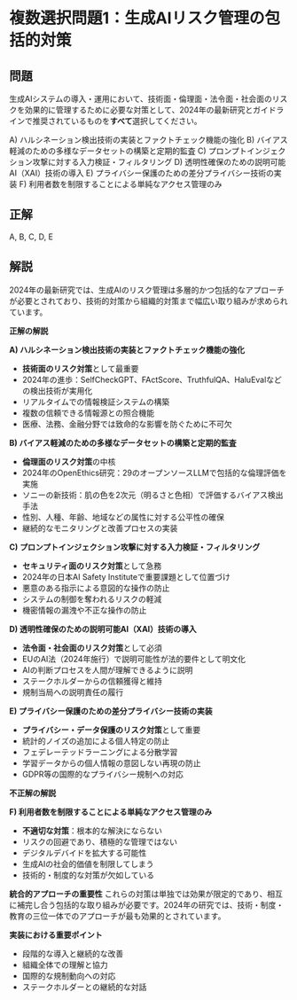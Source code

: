 # 複数選択問題1：生成AIリスク管理の包括的対策

## 問題
生成AIシステムの導入・運用において、技術面・倫理面・法令面・社会面のリスクを効果的に管理するために必要な対策として、2024年の最新研究とガイドラインで推奨されているものを**すべて**選択してください。

A) ハルシネーション検出技術の実装とファクトチェック機能の強化
B) バイアス軽減のための多様なデータセットの構築と定期的監査
C) プロンプトインジェクション攻撃に対する入力検証・フィルタリング
D) 透明性確保のための説明可能AI（XAI）技術の導入
E) プライバシー保護のための差分プライバシー技術の実装
F) 利用者数を制限することによる単純なアクセス管理のみ

## 正解
A, B, C, D, E

## 解説
2024年の最新研究では、生成AIのリスク管理は多層的かつ包括的なアプローチが必要とされており、技術的対策から組織的対策まで幅広い取り組みが求められています。

**正解の解説**

**A) ハルシネーション検出技術の実装とファクトチェック機能の強化**
- **技術面のリスク対策**として最重要
- 2024年の進歩：SelfCheckGPT、FActScore、TruthfulQA、HaluEvalなどの検出技術が実用化
- リアルタイムでの情報検証システムの構築
- 複数の信頼できる情報源との照合機能
- 医療、法務、金融分野では致命的な影響を防ぐために不可欠

**B) バイアス軽減のための多様なデータセットの構築と定期的監査**
- **倫理面のリスク対策**の中核
- 2024年のOpenEthics研究：29のオープンソースLLMで包括的な倫理評価を実施
- ソニーの新技術：肌の色を2次元（明るさと色相）で評価するバイアス検出手法
- 性別、人種、年齢、地域などの属性に対する公平性の確保
- 継続的なモニタリングと改善プロセスの実装

**C) プロンプトインジェクション攻撃に対する入力検証・フィルタリング**
- **セキュリティ面のリスク対策**として急務
- 2024年の日本AI Safety Instituteで重要課題として位置づけ
- 悪意のある指示による意図的な操作の防止
- システムの制御を奪われるリスクの軽減
- 機密情報の漏洩や不正な操作の防止

**D) 透明性確保のための説明可能AI（XAI）技術の導入**
- **法令面・社会面のリスク対策**として必須
- EUのAI法（2024年施行）で説明可能性が法的要件として明文化
- AIの判断プロセスを人間が理解できるように説明
- ステークホルダーからの信頼獲得と維持
- 規制当局への説明責任の履行

**E) プライバシー保護のための差分プライバシー技術の実装**
- **プライバシー・データ保護のリスク対策**として重要
- 統計的ノイズの追加による個人特定の防止
- フェデレーテッドラーニングによる分散学習
- 学習データからの個人情報の意図しない再現の防止
- GDPR等の国際的なプライバシー規制への対応

**不正解の解説**

**F) 利用者数を制限することによる単純なアクセス管理のみ**
- **不適切な対策**：根本的な解決にならない
- リスクの回避であり、積極的な管理ではない
- デジタルデバイドを拡大する可能性
- 生成AIの社会的価値を制限してしまう
- 技術的・制度的な対策が欠如している

**統合的アプローチの重要性**
これらの対策は単独では効果が限定的であり、相互に補完し合う包括的な取り組みが必要です。2024年の研究では、技術・制度・教育の三位一体でのアプローチが最も効果的とされています。

**実装における重要ポイント**
- 段階的な導入と継続的な改善
- 組織全体での理解と協力
- 国際的な規制動向への対応
- ステークホルダーとの継続的な対話 